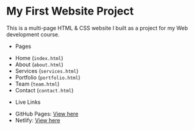 # My First Website Project 

This is a multi-page HTML & CSS website I built as a project for my Web development course.

* Pages

- Home (`index.html`)
- About (`about.html`)
- Services (`services.html`)
- Portfolio (`portfolio.html`)
- Team (`team.html`)
- Contact (`contact.html`) 

* Live Links
- GitHub Pages: [View here](https://bethelinoni.github.io/PROJECTS/)  
- Netlify: [View here](https://strategy-website-clone-by-bethelinoni.netlify.app/)